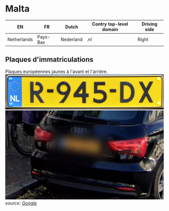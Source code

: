 # Malta

EN | FR | Dutch | Contry top-level domain | Driving side
--- | --- | --- | --- | ---
Netherlands | Pays-Bas | Nederland | .nl | Right

## Plaques d'immatriculations

Plaques européennes jaunes à l'avant et l'arrière.   
![Netherlands - License plate](src/nl001.jpg)
![Netherlands - License plate](src/nl002.jpg)
*source: [Google](https://earth.google.com/web)*
